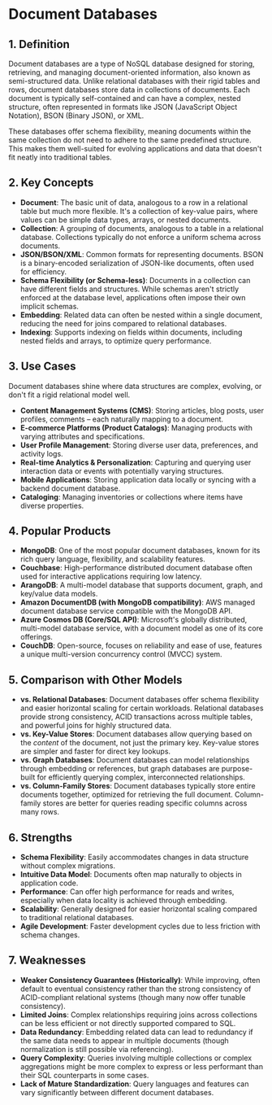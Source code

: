 # Document Databases

## 1. Definition

Document databases are a type of NoSQL database designed for storing, retrieving, and managing document-oriented information, also known as semi-structured data. Unlike relational databases with their rigid tables and rows, document databases store data in collections of documents. Each document is typically self-contained and can have a complex, nested structure, often represented in formats like JSON (JavaScript Object Notation), BSON (Binary JSON), or XML.

These databases offer schema flexibility, meaning documents within the same collection do not need to adhere to the same predefined structure. This makes them well-suited for evolving applications and data that doesn't fit neatly into traditional tables.

## 2. Key Concepts

*   **Document**: The basic unit of data, analogous to a row in a relational table but much more flexible. It's a collection of key-value pairs, where values can be simple data types, arrays, or nested documents.
*   **Collection**: A grouping of documents, analogous to a table in a relational database. Collections typically do not enforce a uniform schema across documents.
*   **JSON/BSON/XML**: Common formats for representing documents. BSON is a binary-encoded serialization of JSON-like documents, often used for efficiency.
*   **Schema Flexibility (or Schema-less)**: Documents in a collection can have different fields and structures. While schemas aren't strictly enforced at the database level, applications often impose their own implicit schemas.
*   **Embedding**: Related data can often be nested within a single document, reducing the need for joins compared to relational databases.
*   **Indexing**: Supports indexing on fields within documents, including nested fields and arrays, to optimize query performance.

## 3. Use Cases

Document databases shine where data structures are complex, evolving, or don't fit a rigid relational model well.

*   **Content Management Systems (CMS)**: Storing articles, blog posts, user profiles, comments – each naturally mapping to a document.
*   **E-commerce Platforms (Product Catalogs)**: Managing products with varying attributes and specifications.
*   **User Profile Management**: Storing diverse user data, preferences, and activity logs.
*   **Real-time Analytics & Personalization**: Capturing and querying user interaction data or events with potentially varying structures.
*   **Mobile Applications**: Storing application data locally or syncing with a backend document database.
*   **Cataloging**: Managing inventories or collections where items have diverse properties.

## 4. Popular Products

*   **MongoDB**: One of the most popular document databases, known for its rich query language, flexibility, and scalability features.
*   **Couchbase**: High-performance distributed document database often used for interactive applications requiring low latency.
*   **ArangoDB**: A multi-model database that supports document, graph, and key/value data models.
*   **Amazon DocumentDB (with MongoDB compatibility)**: AWS managed document database service compatible with the MongoDB API.
*   **Azure Cosmos DB (Core/SQL API)**: Microsoft's globally distributed, multi-model database service, with a document model as one of its core offerings.
*   **CouchDB**: Open-source, focuses on reliability and ease of use, features a unique multi-version concurrency control (MVCC) system.

## 5. Comparison with Other Models

*   **vs. Relational Databases**: Document databases offer schema flexibility and easier horizontal scaling for certain workloads. Relational databases provide strong consistency, ACID transactions across multiple tables, and powerful joins for highly structured data.
*   **vs. Key-Value Stores**: Document databases allow querying based on the *content* of the document, not just the primary key. Key-value stores are simpler and faster for direct key lookups.
*   **vs. Graph Databases**: Document databases can model relationships through embedding or references, but graph databases are purpose-built for efficiently querying complex, interconnected relationships.
*   **vs. Column-Family Stores**: Document databases typically store entire documents together, optimized for retrieving the full document. Column-family stores are better for queries reading specific columns across many rows.

## 6. Strengths

*   **Schema Flexibility**: Easily accommodates changes in data structure without complex migrations.
*   **Intuitive Data Model**: Documents often map naturally to objects in application code.
*   **Performance**: Can offer high performance for reads and writes, especially when data locality is achieved through embedding.
*   **Scalability**: Generally designed for easier horizontal scaling compared to traditional relational databases.
*   **Agile Development**: Faster development cycles due to less friction with schema changes.

## 7. Weaknesses

*   **Weaker Consistency Guarantees (Historically)**: While improving, often default to eventual consistency rather than the strong consistency of ACID-compliant relational systems (though many now offer tunable consistency).
*   **Limited Joins**: Complex relationships requiring joins across collections can be less efficient or not directly supported compared to SQL.
*   **Data Redundancy**: Embedding related data can lead to redundancy if the same data needs to appear in multiple documents (though normalization is still possible via referencing).
*   **Query Complexity**: Queries involving multiple collections or complex aggregations might be more complex to express or less performant than their SQL counterparts in some cases.
*   **Lack of Mature Standardization**: Query languages and features can vary significantly between different document databases.
